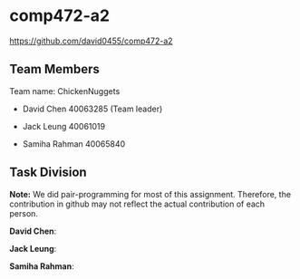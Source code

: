 # comp472-a2

https://github.com/david0455/comp472-a2

## Team Members

Team name: ChickenNuggets

- David Chen 40063285 (Team leader)

- Jack Leung 40061019

- Samiha Rahman 40065840

## Task Division

**Note:** We did pair-programming for most of this assignment. Therefore, the contribution in github may not reflect the actual contribution of each person.


**David Chen**:



**Jack Leung**:



**Samiha Rahman**:
